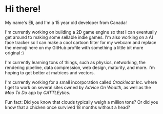 # Hi there!

My name's Eli, and I'm a 15 year old developer from Canada!

I'm currently working on building a 2D game engine so that I can eventually get around to making some sellable indie games.  I'm also working on a AI face tracker so I can make a cool cartoon filter for my webcam and replace the memoji here on my GitHub profile with something a little bit more original :)

I'm currently learning tons of things, such as physics, networking, the rendering pipeline, data compression, web design, maturity, and more.  I'm hoping to get better at matrices and vectors.

I'm currently working for a small incorporation called _Cracklecat Inc_. where I get to work on several sites owned by _Advice On Wealth_, as well as the _Moo To Do_ app by _CATTLEytics_.

Fun fact: Did you know that clouds typically weigh a million tons?  Or did you know that a chicken once survived 18 months without a head?

<!--
- 🔭 I’m currently working on ...
- 🌱 I’m currently learning ...
- 👯 I’m looking to collaborate on ...
- 🤔 I’m looking for help with ...
- 💬 Ask me about ...
- 📫 How to reach me: ...
- 😄 Pronouns: ...
- ⚡ Fun fact: ...
-->
